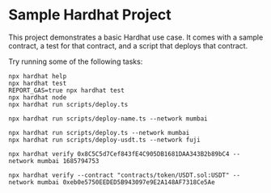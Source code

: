 # Sample Hardhat Project

This project demonstrates a basic Hardhat use case. It comes with a sample contract, a test for that contract, and a script that deploys that contract.

Try running some of the following tasks:

```shell
npx hardhat help
npx hardhat test
REPORT_GAS=true npx hardhat test
npx hardhat node
npx hardhat run scripts/deploy.ts

npx hardhat run scripts/deploy-name.ts --network mumbai

npx hardhat run scripts/deploy.ts --network mumbai
npx hardhat run scripts/deploy-usdt.ts --network fuji

npx hardhat verify 0x8C5C5d7Cef843fE4C905DB1681DAA343B2b89bC4 --network mumbai 1685794753

npx hardhat verify --contract "contracts/token/USDT.sol:USDT" --network mumbai 0xeb0e5750EEDED5B943097e9E2A148AF7318Ce5Ae

```


